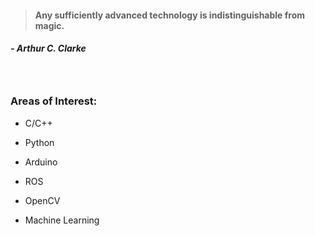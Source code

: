 > #### Any sufficiently advanced technology is indistinguishable from magic.
##### - Arthur C. Clarke 

　

### Areas of Interest:

- C/C++

- Python

- Arduino

- ROS

- OpenCV

- Machine Learning
